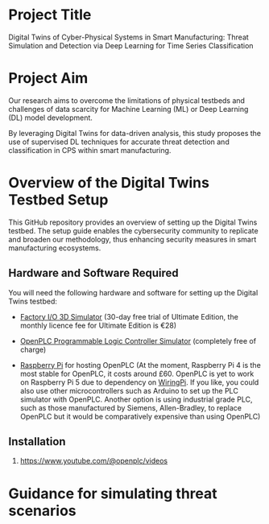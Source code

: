 # Project Title
Digital Twins of Cyber-Physical Systems in Smart Manufacturing: Threat Simulation and Detection via Deep Learning for Time Series Classification

# Project Aim
Our research aims to overcome the limitations of physical testbeds and challenges of data scarcity for Machine Learning (ML) or Deep Learning (DL) model development. 

By leveraging Digital Twins for data-driven analysis, this study proposes the use of supervised DL techniques for accurate threat detection and classification in CPS within smart manufacturing. 

# Overview of the Digital Twins Testbed Setup

This GitHub repository provides an overview of setting up the Digital Twins testbed. The setup guide enables the cybersecurity community to replicate and broaden our methodology, thus enhancing security measures in smart manufacturing ecosystems.

## Hardware and Software Required

You will need the following hardware and software for setting up the Digital Twins testbed:

- [Factory I/O 3D Simulator](https://factoryio.com/) (30-day free trial of Ultimate Edition, the monthly licence fee for Ultimate Edition is €28)

- [OpenPLC Programmable Logic Controller Simulator](https://www.openplcproject.com/) (completely free of charge)

- [Raspberry Pi](https://www.raspberrypi.com/products/) for hosting OpenPLC (At the moment, Raspberry Pi 4 is the most stable for OpenPLC, it costs around £60. OpenPLC is yet to work on Raspberry Pi 5 due to dependency on [WiringPi](https://github.com/WiringPi/WiringPi). If you like, you could also use other microcontrollers such as Arduino to set up the PLC simulator with OpenPLC. Another option is using industrial grade PLC, such as those manufactured by Siemens, Allen-Bradley, to replace OpenPLC but it would be comparatively expensive than using OpenPLC)

## Installation

1) https://www.youtube.com/@openplc/videos

# Guidance for simulating threat scenarios
